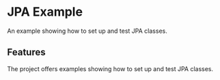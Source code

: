 # JPA Example

An example showing how to set up and test JPA classes.

## Features

The project offers examples showing how to set up and test JPA classes.
